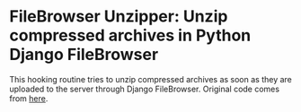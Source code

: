 FileBrowser Unzipper: Unzip compressed archives in Python Django FileBrowser
============================================
This hooking routine tries to unzip compressed archives as soon as they are uploaded to the server through Django FileBrowser.
Original code comes from [here](https://djangosnippets.org/snippets/1893/).
